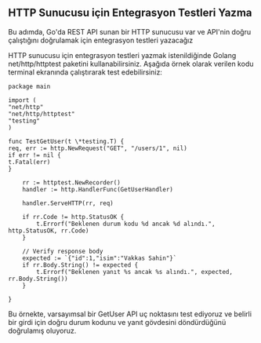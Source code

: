 ## HTTP Sunucusu için Entegrasyon Testleri Yazma

Bu adımda, Go'da REST API sunan bir HTTP sunucusu var ve API'nin doğru çalıştığını doğrulamak için entegrasyon testleri yazacağız

HTTP sunucusu için entegrasyon testleri yazmak istenildiğinde Golang net/http/httptest paketini kullanabilirsiniz. 
Aşağıda örnek olarak verilen kodu terminal ekranında çalıştırarak test edebilirsiniz:

```
package main

import (
"net/http"
"net/http/httptest"
"testing"
)

func TestGetUser(t \*testing.T) {
req, err := http.NewRequest("GET", "/users/1", nil)
if err != nil {
t.Fatal(err)
}

    rr := httptest.NewRecorder()
    handler := http.HandlerFunc(GetUserHandler)

    handler.ServeHTTP(rr, req)

    if rr.Code != http.StatusOK {
        t.Errorf("Beklenen durum kodu %d ancak %d alındı.", http.StatusOK, rr.Code)
    }

    // Verify response body
    expected := `{"id":1,"isim":"Vakkas Sahin"}`
    if rr.Body.String() != expected {
        t.Errorf("Beklenen yanıt %s ancak %s alındı.", expected, rr.Body.String())
    }

}
```
Bu örnekte, varsayımsal bir GetUser API uç noktasını test ediyoruz ve belirli bir girdi için doğru durum kodunu ve yanıt gövdesini döndürdüğünü doğrulamış oluyoruz.
